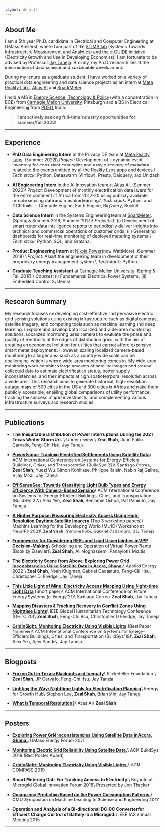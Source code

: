 ```yaml
---
layout: default
---
```


## About Me

I am a 5th year Ph.D. candidate in Electrical and Computer Engineering at UMass Amherst, where I am part of the [STIMA lab](https://blogs.umass.edu/jtaneja/) (Systems Towards Infrastructure Measurement and Analytics) and the [e-GUIDE](https://eguide.io/) initiative (Electricity Growth and Use in Developing Economies). I am fortunate to be advised by Professor [Jay Taneja](https://blogs.umass.edu/jtaneja/). Broadly, my Ph.D. research lies at the intersection of data science and sustainable development.

During my tenure as a graduate student, I have worked on a variety of practical data engineering and data science projects as an intern at [Meta Reality Labs](https://about.meta.com/realitylabs/), [Atlas AI](https://www.atlasai.co/) and [SparkMeter](https://www.sparkmeter.io/).

I hold a MS in [Energy Science, Technology & Policy](https://www.cmu.edu/engineering/estp/) (with a concentration in ECE) from [Carnegie Mellon University](https://www.cmu.edu/), Pittsburgh and a BS in Electrical Engineering from [PDEU](https://www.pdpu.ac.in/), India.


> **I am actively seeking full-time industry opportunities for summer/fall 2023!**

---

## Experience

* **PhD Data Engineering Intern** in the Privacy DE team at [Meta Reality Labs](https://about.meta.com/realitylabs/). (Summer 2022)\\
*Project:* Development of a dynamic event inventory for consistent cataloging and easy discovery of metadata related to the events emitted by all the Reality Labs apps and devices.\\
*Tech stack:* Python, Dataswarm (Airflow), Presto, Daiquery, and Unidash


* **AI Engineering Intern** in the AI Innovation team at [Atlas AI](https://www.atlasai.co/). (Summer 2020)\\
*Project:* Development of monthly electrification data layers for the entire continent of Africa from 2012-20 using publicly available remote sensing data and machine learning.\\
*Tech stack:* Python, and GCP tools -- Compute Engine, Earth Engine, BigQuery, Bucket. 


* **Data Science Intern** in the Systems Engineering team at [SparkMeter](https://www.sparkmeter.io/). (Spring & Summer 2018, Summer 2017)\\
*Project(s):* (i) Development of smart meter data intelligence reports to periodically deliver insights into technical and commercial operations of customer grids, (ii) Generating dashboards for real-time monitoring of deployed metering systems.\\
*Tech stack:* Python, SQL, and Grafana.

* **Product Engineering Intern** at [Nikola Power](https://www.wattmore.com/)(now WattMore). (Summer 2018) \\
*Project:* Assist the engineering team in development of their proprietary energy management system.\\
*Tech stack:* Python.

* **Graduate Teaching Assistant** at [Carnegie Mellon University](https://www.cmu.edu/). (Spring & Fall 2017) \\
*Courses:* (i) Fundamental Electrical Power Systems, (ii) Embedded Control Systems\\

---

## Research Summary

My research focuses on developing cost-effective and pervasive electric grid sensing solutions using existing infrastructure such as digital cameras, satellite imagery, and computing tools such as machine learning and deep learning. I explore and develop both localized and wide-area monitoring solutions. Localized monitoring uses cameras to evaluate the phase and quality of electricity at the edges of distribution grids, with the aim of creating an economical solution for utilities that cannot afford expensive smart meter deployments. However, scaling localized camera-based monitoring to a larger area such as a country-wide scale can be challenging, which is where wide-area monitoring comes in. My wide-area monitoring work combines large amounts of satellite images and ground-collected data to estimate electrification status, power supply inconsistencies, and their impacts at high spatiotemporal resolution across a wide area. This research aims to generate historical, high-resolution outage maps of 500 cities in the US and 300 cities in Africa and make them publicly accessible, enabling global comparisons of utility performance, tracking the success of grid investments, and complementing various infrastructure surveys and research studies.

<!-- Collaborators: Atlas AI, Columbia University, Colorado School of Mines, LBNL, NREL, UC Berkeley  -->

---

## Publications

* **The Inequitable Distribution of Power Interruptions During the 2021 Texas Winter Storm Uri.** \\
	Under review \\
	**Zeal Shah**, Juan Pablo Carvallo, Feng-Chi Hsu, Jay Taneja 

* [**PowerScour: Tracking Electrified Settlements Using Satellite Data**](https://dl.acm.org/doi/abs/10.1145/3563357.3564069)\\
	ACM International Conference on Systems for Energy-Efficient Buildings, Cities, and Transportation (BuildSys'22)\\
	Santiago Correa, **Zeal Shah**, Yuezi Wu, Simon Kohlhase, Philippe Raisin, Nabin Raj Gaihre, Vijay Modi, Jay Taneja 

* [**EffiSenseSee: Towards Classifying Light Bulb Types and Energy Efficiency With Camera-Based Sensing**](https://dl.acm.org/doi/abs/10.1145/3563357.3564062)\\
	ACM International Conference on Systems for Energy-Efficient Buildings, Cities, and Transportation (BuildSys'22)\\
	Alex Yen, **Zeal Shah**, Benjamin Ochoa, Pat Pannuto, Jay Taneja

* [**A Higher Purpose: Measuring Electricity Access Using High-Resolution Daytime Satellite Imagery**](https://arxiv.org/pdf/2210.03909.pdf) (Top 3 workshop papers)\\
	Machine Learning for the Developing World (ML4D) Workshop at NeurIPS 2021\\
	**Zeal Shah**, Simone Fobi, Gabriel Cadamuro, Jay Taneja

* [**Frameworks for Considering RESs and Load Uncertainties in VPP Decision-Making**](https://www.sciencedirect.com/science/article/pii/B9780323852678000159)\\
	Scheduling and Operation of Virtual Power Plants (Book by Elsevier)\\
	**Zeal Shah**, Ali Moghassemi, Panayiotis Moutis

* [**The Electricity Scene from Above: Exploring Power Grid Inconsistencies Using Satellite Data in Accra, Ghana.**](https://www.sciencedirect.com/science/article/abs/pii/S0306261922005980)\\
	Applied Energy 2022 \\
	**Zeal Shah**, Noah Klugman, Gabriel Cadamuro, Feng-Chi Hsu, Christopher D. Elvidge, Jay Taneja

* [**This Little Light of Mine: Electricity Access Mapping Using Night-time Light Data**](https://dl.acm.org/doi/abs/10.1145/3447555.3464871) (Short paper)\\
	ACM International Conference on Future Energy Systems (e-Energy'21)\\
	Santiago Correa, **Zeal Shah**, Jay Taneja

* [**Mapping Disasters & Tracking Recovery in Conflict Zones Using Nighttime Lights**](https://ieeexplore.ieee.org/abstract/document/9342937/)\\
	IEEE Global Humanitarian Technology Conference (GHTC'20)\\
	**Zeal Shah**, Feng-Chi Hsu, Christopher D Elvidge, Jay Taneja

* [**GridInSight: Monitoring Electricity Using Visible Lights**](https://dl.acm.org/doi/abs/10.1145/3360322.3360855) (Best Paper Nominee)\\
	ACM International Conference on Systems for Energy-Efficient Buildings, Cities, and Transportation (BuildSys'19)\\
	**Zeal Shah**, Alex Yen, Ajey Pandey, Jay Taneja
	
<!-- 

1. **W4-Groups: Modeling the Who, What, When and Where of Group Behavior Via Mobility Sensing** \\
	**Akanksha Atrey**, Camellia Zakaria, Prashant Shenoy, Rajesh Balan \\
	Under submission at the ACM on Interactive, Mobile, Wearable and Ubiquitous Technologies (IMWUT) 2022.

1. [**Towards Preserving Server-Side Privacy of On-Device Models.**](papers/atrey2022towards.pdf) \\
	**Akanksha Atrey**, Ritwik Sinha, Somdeb Sarkhel, Saayan Mitra, David Arbour, Akash V. Maharaj, Prashant Shenoy \\
	The Web Conference (WWW) 2022. [[poster](posters/WWW22-atrey-towards.pdf)]
-->

---
## Blogposts

* [**Frozen Out in Texas: Blackouts and Inequity**](https://www.rockefellerfoundation.org/case-study/frozen-out-in-texas-blackouts-and-inequity/)\\
	Rockefeller Foundation \\
	**Zeal Shah**, JP Carvallo, Feng-Chi Hsu, Jay Taneja

* [**Lighting the Way: Nighttime Lights for Electrification Planning**](https://www.energyforgrowth.org/wp-content/uploads/2021/04/Lighting-the-Way_-Nighttime-Lights-for-Electrification-Planning-.pdf)\\
	Energy for Growth Hub\\
	Stephen Lee, **Zeal Shah**, Brian Min, Jay Taneja

* [**What is Temporal Resolution?**](https://www.atlasai.co/learn/what-is-temporal-resolution/)\\
	Atlas AI\\
	**Zeal Shah**

---
## Posters
* [**Exploring Power Grid Inconsistencies Using Satellite Data in Accra, Ghana.**](posters/umass_energy_forum_accra_poster.pdf)\\
	UMass Energy Forum 2021

* [**Monitoring Electric Grid Reliability Using Satellite Data.**](posters/buildsys_reliability_poster.pdf)\\
	ACM BuildSys 2019 (Best Poster Award)

* [**GridInSight: Monitoring Electricity Using Visible Lights.**](posters/compass_gridinsight_poster.pdf)\\
	ACM COMPASS 2019

* **Smart Metering Data For Tracking Access to Electricity.**\\
	Keynote at Microgrid Global Innovation Forum 2018\\
	Presented by Jon Thacker

* [**Occupancy Prediction Based on the Power Consumption Patterns.**](posters/Where_When_and_Watt.pdf)\\
	CMU Symposium on Machine Learning in Science and Engineering 2017

* **Operation and Analysis of a Bi-directional DC-DC Converter for Efficient Charge Control of Battery in a Microgrid.**\\
	IEEE IAS Annual Meeting 2015 



---
